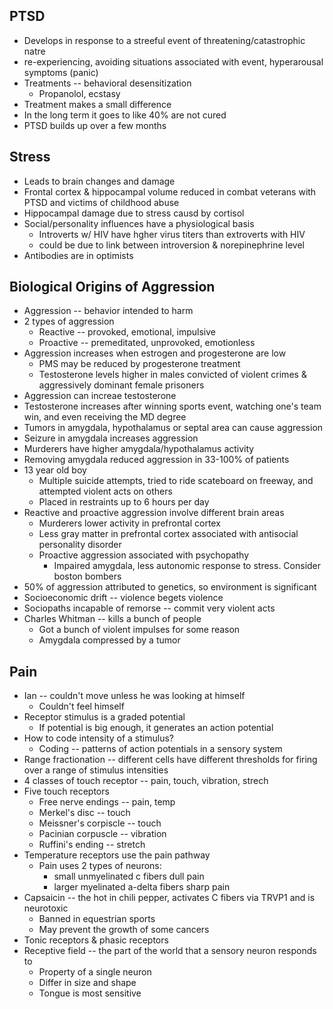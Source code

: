 ## PTSD
* Develops in response to a streeful event of threatening/catastrophic natre
* re-experiencing, avoiding situations associated with event, hyperarousal symptoms (panic)
* Treatments -- behavioral desensitization
  * Propanolol, ecstasy
* Treatment makes a small difference
* In the long term it goes to like 40% are not cured
* PTSD builds up over a few months

## Stress
* Leads to brain changes and damage
* Frontal cortex & hippocampal volume reduced in combat veterans with PTSD and victims of childhood abuse
* Hippocampal damage due to stress causd by cortisol
* Social/personality influences have a physiological basis
  * Introverts w/ HIV have hgher virus titers than extroverts with HIV
  * could be due to link between introversion & norepinephrine level
* Antibodies are in optimists

## Biological Origins of Aggression
* Aggression -- behavior intended to harm
* 2 types of aggression
  * Reactive -- provoked, emotional, impulsive
  * Proactive -- premeditated, unprovoked, emotionless
* Aggression increases when estrogen and progesterone are low
  * PMS may be reduced by progesterone treatment
  * Testosterone levels higher in males convicted of violent crimes & aggressively dominant female prisoners
* Aggression can increae testosterone
* Testosterone increases after winning sports event, watching one's team win, and even receiving the MD degree
* Tumors in amygdala, hypothalamus or septal area can cause aggression
* Seizure in amygdala increases aggression
* Murderers have higher amygdala/hypothalamus activity
* Removing amygdala reduced aggression in 33-100% of patients
* 13 year old boy
  * Multiple suicide attempts, tried to ride scateboard on freeway, and attempted violent acts on others
  * Placed in restraints up to 6 hours per day
* Reactive and proactive aggression involve different brain areas
  * Murderers lower activity in prefrontal cortex
  * Less gray matter in prefrontal cortex associated with antisocial personality disorder
  * Proactive aggression associated with psychopathy
    * Impaired amygdala, less autonomic response to stress. Consider boston bombers
* 50% of aggression attributed to genetics, so environment is significant
* Socioeconomic drift -- violence begets violence
* Sociopaths incapable of remorse -- commit very violent acts
* Charles Whitman -- kills a bunch of people
  * Got a bunch of violent impulses for some reason
  * Amygdala compressed by a tumor

## Pain
* Ian -- couldn't move unless he was looking at himself
  * Couldn't feel himself
* Receptor stimulus is a graded potential
  * If potential is big enough, it generates an action potential
* How to code intensity of a stimulus?
  * Coding -- patterns of action potentials in a sensory system
* Range fractionation -- different cells have different thresholds for firing over a range of stimulus intensities
* 4 classes of touch receptor -- pain, touch, vibration, strech
* Five touch receptors
  * Free nerve endings -- pain, temp
  * Merkel's disc -- touch
  * Meissner's corpiscle -- touch
  * Pacinian corpuscle -- vibration
  * Ruffini's ending -- stretch
* Temperature receptors use the pain pathway
  * Pain uses 2 types of neurons: 
    * small unmyelinated c fibers dull pain
    * larger myelinated a-delta fibers sharp pain
* Capsaicin -- the hot in chili pepper, activates C fibers via TRVP1 and is neurotoxic
  * Banned in equestrian sports
  * May prevent the growth of some cancers
* Tonic receptors & phasic receptors
* Receptive field -- the part of the world that a sensory neuron responds to
  * Property of a single neuron
  * Differ in size and shape
  * Tongue is most sensitive
